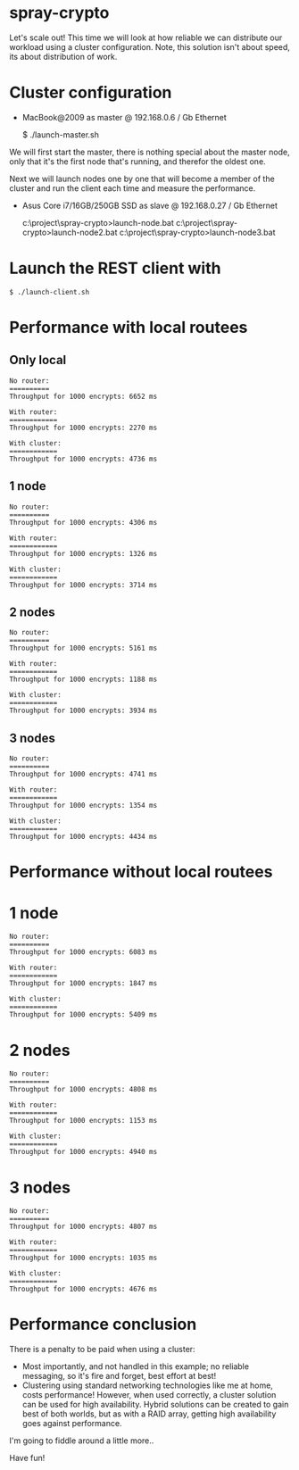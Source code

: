 # spray-crypto
Let's scale out! This time we will look at how reliable we can distribute our workload using a cluster configuration.
Note, this solution isn't about speed, its about distribution of work. 

# Cluster configuration
* MacBook@2009 as master @ 192.168.0.6 / Gb Ethernet

    $ ./launch-master.sh
    
We will first start the master, there is nothing special about the master node, only that it's the first node
that's running, and therefor the oldest one.

Next we will launch nodes one by one that will become a member of the cluster and run the client each time and measure
the performance.
    
* Asus Core i7/16GB/250GB SSD as slave @ 192.168.0.27 / Gb Ethernet

    c:\project\spray-crypto>launch-node.bat
    c:\project\spray-crypto>launch-node2.bat
    c:\project\spray-crypto>launch-node3.bat

# Launch the REST client with

    $ ./launch-client.sh

# Performance with local routees

## Only local

    No router:
    ==========
    Throughput for 1000 encrypts: 6652 ms
    
    With router:
    ============
    Throughput for 1000 encrypts: 2270 ms
    
    With cluster:
    ============
    Throughput for 1000 encrypts: 4736 ms

## 1 node

    No router:
    ==========
    Throughput for 1000 encrypts: 4306 ms
    
    With router:
    ============
    Throughput for 1000 encrypts: 1326 ms
    
    With cluster:
    ============
    Throughput for 1000 encrypts: 3714 ms

## 2 nodes
    No router:
    ==========
    Throughput for 1000 encrypts: 5161 ms
    
    With router:
    ============
    Throughput for 1000 encrypts: 1188 ms
    
    With cluster:
    ============
    Throughput for 1000 encrypts: 3934 ms

## 3 nodes

    No router:
    ==========
    Throughput for 1000 encrypts: 4741 ms
    
    With router:
    ============
    Throughput for 1000 encrypts: 1354 ms
    
    With cluster:
    ============
    Throughput for 1000 encrypts: 4434 ms
    
# Performance without local routees
    
# 1 node
    
    No router:
    ==========
    Throughput for 1000 encrypts: 6083 ms
    
    With router:
    ============
    Throughput for 1000 encrypts: 1847 ms
    
    With cluster:
    ============
    Throughput for 1000 encrypts: 5409 ms

# 2 nodes

    No router:
    ==========
    Throughput for 1000 encrypts: 4808 ms
    
    With router:
    ============
    Throughput for 1000 encrypts: 1153 ms
    
    With cluster:
    ============
    Throughput for 1000 encrypts: 4940 ms

# 3 nodes

    No router:
    ==========
    Throughput for 1000 encrypts: 4807 ms
    
    With router:
    ============
    Throughput for 1000 encrypts: 1035 ms
    
    With cluster:
    ============
    Throughput for 1000 encrypts: 4676 ms

# Performance conclusion
There is a penalty to be paid when using a cluster:

* Most importantly, and not handled in this example; no reliable messaging, so it's fire and forget, best effort at best!
* Clustering using standard networking technologies like me at home, costs performance! However, when used correctly, 
a cluster solution can be used for high availability. Hybrid solutions can be created to gain best of both worlds, 
but as with a RAID array, getting high availability goes against performance. 

I'm going to fiddle around a little more..

Have fun!